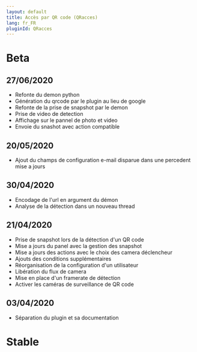 ```yaml
---
layout: default
title: Accès par QR code (QRacces)
lang: fr_FR
pluginId: QRacces
---
```


# Beta
## 27/06/2020
* Refonte du demon python
* Génération du qrcode par le plugin au lieu de google
* Refonte de la prise de snapshot par le demon
* Prise de video de detection
* Affichage sur le pannel de photo et video
* Envoie du snashot avec action compatible

## 20/05/2020
* Ajout du champs de configuration e-mail disparue dans une percedent mise  a jours

## 30/04/2020
* Encodage de l'url en argument du démon
* Analyse de la détection dans un nouveau thread

## 21/04/2020
* Prise de snapshot lors de la détection d'un QR code
* Mise a jours du panel avec la gestion des snapshot
* Mise a jours des actions avec le choix des camera déclencheur
* Ajouts des conditions supplémentaires
* Réorganisation de la configuration d'un utilisateur
* Libération du flux de camera
* Mise en place d'un framerate de détection
* Activer les caméras de surveillance de QR code

## 03/04/2020
* Séparation du plugin et sa documentation

# Stable

